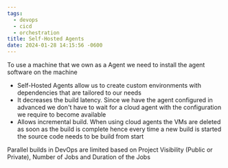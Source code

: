 ```yaml
---
tags:
  - devops
  - cicd
  - orchestration
title: Self-Hosted Agents
date: 2024-01-28 14:15:56 -0600
---
```


To use a machine that we own as a Agent we need to install the agent software on the machine

* Self-Hosted Agents allow us to create custom environments with dependencies that are tailored to our needs  
* It decreases the build latency. Since we have the agent configured in advanced we don't have to wait for a cloud agent with the configuration we require to become available
* Allows incremental build. When using cloud agents the VMs are deleted as soon as the build is complete hence every time a new build is started the source code needs to be build from start

Parallel builds in DevOps are limited based on Project Visibility (Public or Private), Number of Jobs and Duration of the Jobs
